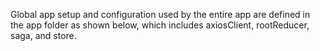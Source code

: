 Global app setup and configuration used by the entire app are defined in the app folder as shown below, which includes axiosClient, rootReducer, saga, and store.